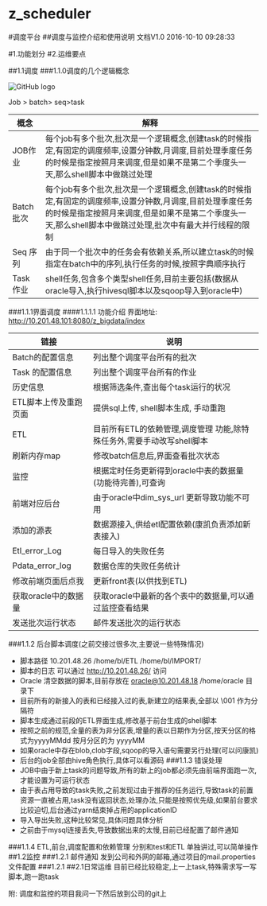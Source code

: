 # z_scheduler
#调度平台
##调度与监控介绍和使用说明 文档V1.0
    			2016-10-10 09:28:33

#1.功能划分
#2.运维要点

##1.1调度
###1.1.0调度的几个逻辑概念

![GitHub logo](/images/logo.png)

Job > batch> seq>task

 概念 | 解释
---|---
JOB作业 | 每个job有多个批次,批次是一个逻辑概念,创建task的时候指定,有固定的调度频率,设置分钟数,月调度,目前处理季度任务的时候是指定按照月来调度,但是如果不是第二个季度头一天,那么shell脚本中做跳过处理
Batch批次 | 每个job有多个批次,批次是一个逻辑概念,创建task的时候指定,有固定的调度频率,设置分钟数,月调度,目前处理季度任务的时候是指定按照月来调度,但是如果不是第二个季度头一天,那么shell脚本中做跳过处理,批次中有最大并行线程的限制
Seq 序列 | 由于同一个批次中的任务会有依赖关系,所以建立task的时候指定在batch中的序列,执行任务的时候,按照字典顺序执行
Task 作业 | shell任务,包含多个类型shell任务,目前主要包括(数据从oracle导入,执行hivesql脚本以及sqoop导入到oracle中)

###1.1.1界面调度
####1.1.1.1 功能介绍
界面地址: http://10.201.48.101:8080/z_bigdata/index
 


链接|说明
------|------
Batch的配置信息	|列出整个调度平台所有的批次
Task 的配置信息	|列出整个调度平台所有的作业
历史信息	|根据筛选条件,查出每个task运行的状况
ETL脚本上传及重跑页面	|提供sql上传, shell脚本生成, 手动重跑
ETL	|目前所有ETL的依赖管理,调度管理 功能,除特殊任务外,需要手动改写shell脚本
刷新内存map	|修改batch信息后,界面查看批次状态
监控	|根据定时任务更新得到oracle中表的数据量(功能待完善),可查询
前端对应后台	|由于oracle中dim_sys_url 更新导致功能不可用
添加的源表	|数据源接入,供给etl配置依赖(康凯负责添加新表接入)
Etl_error_Log	|每日导入的失败任务
Pdata_error_log	|数据仓库的失败任务统计
修改前端页面后点我	|更新front表(以供找到ETL)
获取oracle中的数据量	|获取oracle中最新的各个表中的数据量,可以通过监控查看结果
发送批次运行状态	|邮件发送批次的运行状态


###1.1.2 后台脚本调度(之前交接过很多次,主要说一些特殊情况)
* 	脚本路径 10.201.48.26  /home/bl/ETL  /home/bl/IMPORT/
* 	脚本的日志 可以通过 http://10.201.48.26/ 访问
* 	Oracle 清空数据的脚本,目前存放在 oracle@10.201.48.18  /home/oracle 目录下
* 	目前所有的新接入的表和已经接入过的表,新建立的结果表,全部以 \001 作为分隔符
* 	脚本生成通过前段的ETL界面生成,修改基于前台生成的shell脚本
* 	按照之前的规范,全量的表为非分区表,增量的表以日期作为分区,按天分区的格式为yyyyMMdd 按月分区的为 yyyyMM
* 	如果oracle中存在blob,clob字段,sqoop的导入语句需要另行处理(可以问康凯)
* 	后台的job全部由hive角色执行,具体可以看源码
###1.1.3 错误处理
* 	JOB中由于新上task的问题导致,所有的新上的job都必须先由前端界面跑一次,才能设置为可运行状态
* 	由于表占用导致的task失败,之前发现过由于推荐的任务运行,导致task的前置资源一直被占用,task没有返回状态,处理办法,只能是按照优先级,如果前台要求比较迫切,后台通过yarn结束掉占用的applicationID
* 	导入导出失败,这种比较常见,具体问题具体分析
* 	之前由于mysql连接丢失,导致数据出来的太慢,目前已经配置了邮件通知

###1.1.4 ETL,前台,调度配置和依赖管理
分别和test和ETL 单独讲过,可以简单操作
##1.2监控
###1.2.1 邮件通知
	发到公司和外网的邮箱,通过项目的mail.properties文件配置
###1.2.1 
##2.1日常运维
目前已经比较稳定,上一上task,特殊需求写一写脚本,跑一跑task 


附:
调度和监控的项目我问一下然后放到公司的git上

